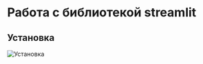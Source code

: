 # Работа с библиотекой streamlit

## Установка
![Установка]([ссылка](https://docs.streamlit.io/library/get-started/installation))
